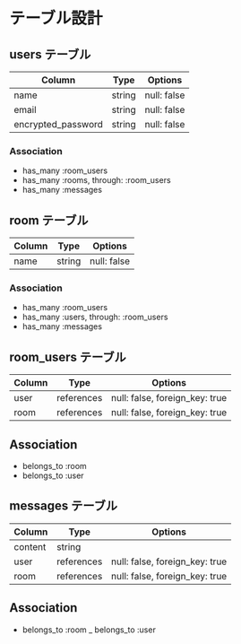 # テーブル設計

## users テーブル

| Column                | Type     | Options      |
| ----------------------|----------|--------------|
| name                  | string   | null: false  |
| email                 | string   | null: false  |
| encrypted_password    | string   | null: false  |

### Association

- has_many :room_users
- has_many :rooms, through: :room_users
- has_many :messages

## room テーブル

| Column   | Type    | Options     |
|----------|---------|-------------|
| name     | string  | null: false |

### Association

- has_many :room_users
- has_many :users, through: :room_users
- has_many :messages

## room_users テーブル

| Column   | Type       | Options                        |
|----------|------------|--------------------------------|
| user     | references | null: false, foreign_key: true |
| room     | references | null: false, foreign_key: true |

## Association

- belongs_to :room
- belongs_to :user


## messages テーブル

| Column   | Type       | Options                        |
|----------|------------|--------------------------------|
| content  | string     |                                |
| user     | references | null: false, foreign_key: true |
| room     | references | null: false, foreign_key: true |


## Association

- belongs_to :room
_ belongs_to :user



